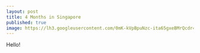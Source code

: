 ```yaml
---
layout: post
title: 4 Months in Singapore
published: true
image: https://lh3.googleusercontent.com/0mK-kVpBpuNzc-ita65gxeBMrQcdr4NoNN1XtvLV7crdQL6gpl4Ta5JbMixRL9zvAf6OE_J0st7IZmnlcB8bBGYbzQiIpS1hOASoj6-2WRPBLnBRjgi-JDye-Zja0RkqK0quQ3_Qnx-qO-gA1JbBGzHqXr-DpOeF4DkWiOvLvoIsDvXeBBLci_g77XUXvylq7yiddDKD9H7JsH0tFY0JJrUL9S7Ezu-swmV6HY9XBjcdbMJIH1NIl85iMo0li2vV947w_WRkmQZFnxtqb9HZpOIEWnWD31qY-BWOgcpfcR0zL2f_POdF0cORFCpKSjaNeYVu1AI__1N4Xwwv37X6RfqeZoLT9HOgmcUl4KkwSWeOLAUOyemVOMUORbr_a5j8akg0uJ10UPWzdCgBPepogfygljM_a7RMgxaIHA4U-_L5nJvgGTXIdnYeAokm-Wge9hNREIBvsosRuUUzDiAIDpam0xFo7CPjgj1Amax8T6tw_nWBrE0Y0t0-yQYjov3UZsLFlF2quQwKeYdhaGXzPgWhBW7gB734RIf6t78VbkHgzlO__PV059sVe5A0_S-6GsDTIrCj-PtKctQDkjgeaIgFQiRm4rqCf32QCkqQ70k=w875-h582-no
---
```


Hello!
